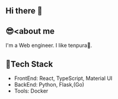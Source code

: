 ## Hi there 👋

## 😎<about me
I'm a Web engineer.
I like tenpura🍤.

## 🫶Tech Stack
- FrontEnd: React, TypeScript, Material UI
- BackEnd: Python, Flask,(Go)
- Tools: Docker

<!--
**s0110w/s0110w** is a ✨ _special_ ✨ repository because its `README.md` (this file) appears on your GitHub profile.

Here are some ideas to get you started:

- 🔭 I’m currently working on ...
- 🌱 I’m currently learning ...
- 👯 I’m looking to collaborate on ...
- 🤔 I’m looking for help with ...
- 💬 Ask me about ...
- 📫 How to reach me: ...
- 😄 Pronouns: ...
- ⚡ Fun fact: ...
-->

